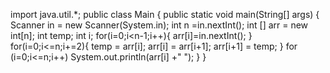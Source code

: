 import java.util.*;
public class Main
{
	public static void main(String[] args) {
	    Scanner in = new Scanner(System.in);
	    int n =in.nextInt();
	    int [] arr = new int[n];
	    int temp;
	    int i;
	    for(i=0;i<n-1;i++){
	        arr[i]=in.nextInt();
	    }
	    for(i=0;i<=n;i+=2){
	        temp = arr[i];
	        arr[i] = arr[i+1];
	        arr[i+1] = temp;
	        }
	        for (i=0;i<=n;i++)
	        System.out.println(arr[i] +" ");
	}
}

